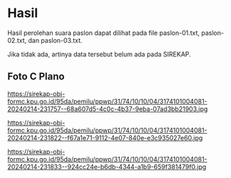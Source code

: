 # Hasil

Hasil perolehan suara paslon dapat dilihat pada file paslon-01.txt, paslon-02.txt, dan paslon-03.txt.

Jika tidak ada, artinya data tersebut belum ada pada SIREKAP.

## Foto C Plano

https://sirekap-obj-formc.kpu.go.id/95da/pemilu/ppwp/31/74/10/10/04/3174101004081-20240214-231757--68a607d5-4c0c-4b37-9eba-07ad3bb21903.jpg

https://sirekap-obj-formc.kpu.go.id/95da/pemilu/ppwp/31/74/10/10/04/3174101004081-20240214-231822--f67a1e71-9112-4e07-840e-e3c935027e60.jpg

https://sirekap-obj-formc.kpu.go.id/95da/pemilu/ppwp/31/74/10/10/04/3174101004081-20240214-231833--924cc24e-b6db-4344-a1b9-659f381479f0.jpg
